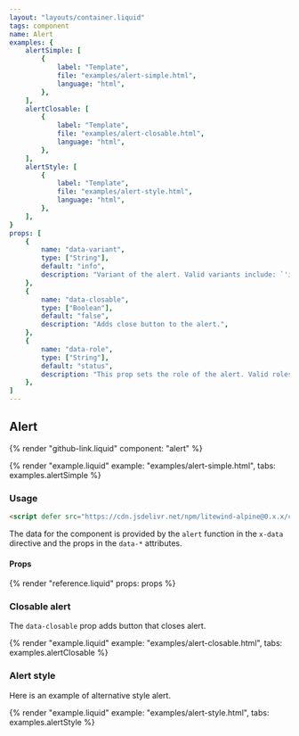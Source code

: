 ```yaml
---
layout: "layouts/container.liquid"
tags: component
name: Alert
examples: {
    alertSimple: [
        {
            label: "Template",
            file: "examples/alert-simple.html",
            language: "html",
        },
    ],
    alertClosable: [
        {
            label: "Template",
            file: "examples/alert-closable.html",
            language: "html",
        },
    ],
    alertStyle: [
        {
            label: "Template",
            file: "examples/alert-style.html",
            language: "html",
        },
    ],
}
props: [
    {
        name: "data-variant",
        type: ["String"],
        default: "info",
        description: "Variant of the alert. Valid variants include: `'info'`, `'warn'`, `'danger'` and `'success'`.",
    },
    {
        name: "data-closable",
        type: ["Boolean"],
        default: "false",
        description: "Adds close button to the alert.",
    },
    {
        name: "data-role",
        type: ["String"],
        default: "status",
        description: "This prop sets the role of the alert. Valid roles for an alert are: `'status'` or `'alert'`.",
    },
]
---
```

## Alert

{% render "github-link.liquid" component: "alert" %}

{% render "example.liquid" example: "examples/alert-simple.html", tabs: examples.alertSimple %}

### Usage

```html
<script defer src="https://cdn.jsdelivr.net/npm/litewind-alpine@0.x.x/components/alert/dist/cdn.min.js"></script>
```

The data for the component is provided by the `alert` function in the `x-data` directive and the props in the `data-*` attributes.

#### Props

{% render "reference.liquid" props: props %}

### Closable alert

The `data-closable` prop adds button that closes alert.

{% render "example.liquid" example: "examples/alert-closable.html", tabs: examples.alertClosable %}

### Alert style

Here is an example of alternative style alert.

{% render "example.liquid" example: "examples/alert-style.html", tabs: examples.alertStyle %}
